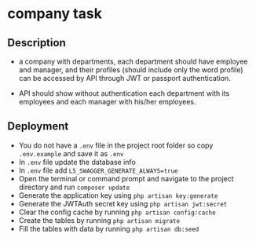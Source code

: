 # company task

## Description
* a company with departments, each department should have employee and manager, and their profiles (should include only the word profile) can be accessed by API through JWT or passport authentication.

* API should show without authentication each department with its employees and each manager with his/her employees.

## Deployment
* You do not have a `.env` file in the project root folder so copy `.env.example` and save it as `.env`
* In `.env` file update the database info
* In `.env` file add `L5_SWAGGER_GENERATE_ALWAYS=true`
* Open the terminal or command prompt and navigate to the project directory and run `composer update`
* Generate the application key using `php artisan key:generate`
* Generate the JWTAuth secret key using `php artisan jwt:secret`
* Clear the config cache by running `php artisan config:cache`
* Create the tables by running `php artisan migrate`
* Fill the tables with data by running `php artisan db:seed`
